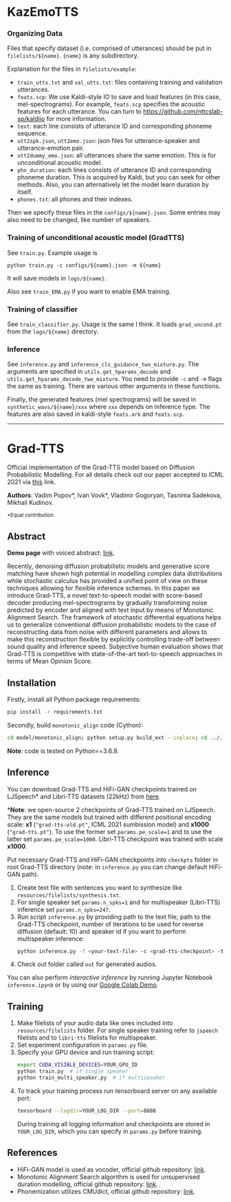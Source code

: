 # KazEmoTTS
### Organizing Data
Files that specify dataset (i.e. comprised of utterances) should be put in `filelists/${name}`. `{name}` is any subdirectory.

Explanation for the files in `filelists/example`:
* `train_utts.txt` and `val_utts.txt`: files containing training and validation utterances.
* `feats.scp`: We use Kaldi-style IO to save and load features (in this case, mel-spectrograms). For example, `feats.scp` specifies the acoustic features for each utterance.
You can turn to https://github.com/nttcslab-sp/kaldiio for more information.
* `text`: each line consists of utterance ID and corresponding phoneme sequence.
* `utt2spk.json`, `utt2emo.json`: json files for utterance-speaker and utterance-emotion pair.
* `utt2dummy_emo.json`: all utterances share the same emotion. This is for unconditional acoustic model.
* `phn_duration`: each lines consists of utterance ID and corresponding phoneme duration. This is acquired by Kaldi, but you can seek for other methods. Also, you can alternatively let the model learn duration by itself.
* `phones.txt`: all phones and their indexes.

Then we specify these files in the `configs/${name}.json`. Some entries may also need to be changed, like number of speakers.

### Training of unconditional acoustic model (GradTTS)
See `train.py`. Example usage is 
```shell
python train.py -c configs/${name}.json -m ${name}
```
It will save models in `logs/${name}`.

Also see `train_EMA.py` if you want to enable EMA training.

### Training of classifier
See `train_classifier.py`. Usage is the same I think. 
It loads `grad_uncond.pt` from the `logs/${name}` directory. 

### Inference
See `inference.py` and `inference_cls_guidance_two_mixture.py`. The arguments are specified in `utils.get_hparams_decode` and `utils.get_hparams_decode_two_mixture`.
You need to provide `-c` and `-m` flags the same as training. There are various other arguments in these functions.

Finally, the generated features (mel spectrograms) will be saved in `synthetic_wavs/${name}/xxx` where `xxx` depends on inference type. 
The features are also saved in kaldi-style `feats.ark` and `feats.scp`.  
___________________________________________________________________________________________________________________________________________________________________________________
# Grad-TTS

Official implementation of the Grad-TTS model based on Diffusion Probabilistic Modelling. For all details check out our paper accepted to ICML 2021 via [this](https://arxiv.org/abs/2105.06337) link.

**Authors**: Vadim Popov\*, Ivan Vovk\*, Vladimir Gogoryan, Tasnima Sadekova, Mikhail Kudinov.

<sup>\*Equal contribution.</sup>

## Abstract

**Demo page** with voiced abstract: [link](https://grad-tts.github.io/).

Recently, denoising diffusion probabilistic models and generative score matching have shown high potential in modelling complex data distributions while stochastic calculus has provided a unified point of view on these techniques allowing for flexible inference schemes. In this paper we introduce Grad-TTS, a novel text-to-speech model with score-based decoder producing mel-spectrograms by gradually transforming noise predicted by encoder and aligned with text input by means of Monotonic Alignment Search. The framework of stochastic differential equations helps us to generalize conventional diffusion probabilistic models to the case of reconstructing data from noise with different parameters and allows to make this reconstruction flexible by explicitly controlling trade-off between sound quality and inference speed. Subjective human evaluation shows that Grad-TTS is competitive with state-of-the-art text-to-speech approaches in terms of Mean Opinion Score.

## Installation

Firstly, install all Python package requirements:

```bash
pip install -r requirements.txt
```

Secondly, build `monotonic_align` code (Cython):

```bash
cd model/monotonic_align; python setup.py build_ext --inplace; cd ../..
```

**Note**: code is tested on Python==3.6.9.

## Inference

You can download Grad-TTS and HiFi-GAN checkpoints trained on LJSpeech* and Libri-TTS datasets (22kHz) from [here](https://drive.google.com/drive/folders/1grsfccJbmEuSBGQExQKr3cVxNV0xEOZ7?usp=sharing).

***Note**: we open-source 2 checkpoints of Grad-TTS trained on LJSpeech. They are the same models but trained with different positional encoding scale: **x1** (`"grad-tts-old.pt"`, ICML 2021 sumbission model) and **x1000** (`"grad-tts.pt"`). To use the former set `params.pe_scale=1` and to use the latter set `params.pe_scale=1000`. Libri-TTS checkpoint was trained with scale **x1000**.

Put necessary Grad-TTS and HiFi-GAN checkpoints into `checkpts` folder in root Grad-TTS directory (note: in `inference.py` you can change default HiFi-GAN path).

1. Create text file with sentences you want to synthesize like `resources/filelists/synthesis.txt`.
2. For single speaker set `params.n_spks=1` and for multispeaker (Libri-TTS) inference set `params.n_spks=247`.
3. Run script `inference.py` by providing path to the text file, path to the Grad-TTS checkpoint, number of iterations to be used for reverse diffusion (default: 10) and speaker id if you want to perform multispeaker inference:
    ```bash
    python inference.py -f <your-text-file> -c <grad-tts-checkpoint> -t <number-of-timesteps> -s <speaker-id-if-multispeaker>
    ```
4. Check out folder called `out` for generated audios.

You can also perform *interactive inference* by running Jupyter Notebook `inference.ipynb` or by using our [Google Colab Demo](https://colab.research.google.com/drive/1YNrXtkJQKcYDmIYJeyX8s5eXxB4zgpZI?usp=sharing).

## Training

1. Make filelists of your audio data like ones included into `resources/filelists` folder. For single speaker training refer to `jspeech` filelists and to `libri-tts` filelists for multispeaker.
2. Set experiment configuration in `params.py` file.
3. Specify your GPU device and run training script:
    ```bash
    export CUDA_VISIBLE_DEVICES=YOUR_GPU_ID
    python train.py  # if single speaker
    python train_multi_speaker.py  # if multispeaker
    ```
4. To track your training process run tensorboard server on any available port:
    ```bash
    tensorboard --logdir=YOUR_LOG_DIR --port=8888
    ```
    During training all logging information and checkpoints are stored in `YOUR_LOG_DIR`, which you can specify in `params.py` before training.

## References

* HiFi-GAN model is used as vocoder, official github repository: [link](https://github.com/jik876/hifi-gan).
* Monotonic Alignment Search algorithm is used for unsupervised duration modelling, official github repository: [link](https://github.com/jaywalnut310/glow-tts).
* Phonemization utilizes CMUdict, official github repository: [link](https://github.com/cmusphinx/cmudict).
